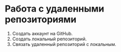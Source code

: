 # Работа с удаленными репозиториями
1. Создать аккаунт на GitHub.
2. Создать локальный репозиторий.
3. Связать удаленный репозиторий с локальным.
